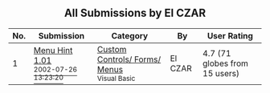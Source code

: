 ﻿<div align="center">

## All Submissions by El CZAR

</div>

No.  | Submission | Category | By   | User Rating
---- | ---------- | -------- | ---- | -----------
1 | [Menu Hint 1\.01<br /><sup>2002-07-26 13:23:20</sup>](https://github.com/Planet-Source-Code/el-czar-menu-hint-1-01__1-37223) | [Custom Controls/ Forms/  Menus<br /><sup>Visual Basic</sup>](../ByCategory/custom-controls-forms-menus__1-4.md) | El CZAR | 4.7 (71 globes from 15 users)
